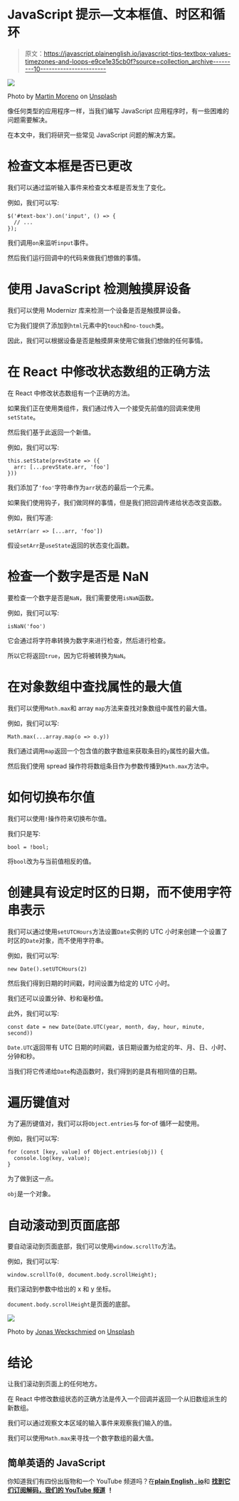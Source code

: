 # JavaScript 提示—文本框值、时区和循环

> 原文：<https://javascript.plainenglish.io/javascript-tips-textbox-values-timezones-and-loops-e9ce1e35cb0f?source=collection_archive---------10----------------------->

![](img/e129abc12fd9c03fab04e4510b655afd.png)

Photo by [Martin Moreno](https://unsplash.com/@memoreno?utm_source=medium&utm_medium=referral) on [Unsplash](https://unsplash.com?utm_source=medium&utm_medium=referral)

像任何类型的应用程序一样，当我们编写 JavaScript 应用程序时，有一些困难的问题需要解决。

在本文中，我们将研究一些常见 JavaScript 问题的解决方案。

# 检查文本框是否已更改

我们可以通过监听输入事件来检查文本框是否发生了变化。

例如，我们可以写:

```
$('#text-box').on('input', () => {
  // ...
});
```

我们调用`on`来监听`input`事件。

然后我们运行回调中的代码来做我们想做的事情。

# 使用 JavaScript 检测触摸屏设备

我们可以使用 Modernizr 库来检测一个设备是否是触摸屏设备。

它为我们提供了添加到`html`元素中的`touch`和`no-touch`类。

因此，我们可以根据设备是否是触摸屏来使用它做我们想做的任何事情。

# 在 React 中修改状态数组的正确方法

在 React 中修改状态数组有一个正确的方法。

如果我们正在使用类组件，我们通过传入一个接受先前值的回调来使用`setState`。

然后我们基于此返回一个新值。

例如，我们可以写:

```
this.setState(prevState => ({
  arr: [...prevState.arr, 'foo']
}))
```

我们添加了`'foo'`字符串作为`arr`状态的最后一个元素。

如果我们使用钩子，我们做同样的事情，但是我们把回调传递给状态改变函数。

例如，我们写道:

```
setArr(arr => [...arr, 'foo'])
```

假设`setArr`是`useState`返回的状态变化函数。

# 检查一个数字是否是 NaN

要检查一个数字是否是`NaN`，我们需要使用`isNaN`函数。

例如，我们可以写:

```
isNaN('foo')
```

它会通过将字符串转换为数字来进行检查，然后进行检查。

所以它将返回`true`，因为它将被转换为`NaN`。

# 在对象数组中查找属性的最大值

我们可以使用`Math.max`和 array `map`方法来查找对象数组中属性的最大值。

例如，我们可以写:

```
Math.max(...array.map(o => o.y))
```

我们通过调用`map`返回一个包含值的数字数组来获取条目的`y`属性的最大值。

然后我们使用 spread 操作符将数组条目作为参数传播到`Math.max`方法中。

# 如何切换布尔值

我们可以使用`!`操作符来切换布尔值。

我们只是写:

```
bool = !bool;
```

将`bool`改为与当前值相反的值。

# 创建具有设定时区的日期，而不使用字符串表示

我们可以通过使用`setUTCHours`方法设置`Date`实例的 UTC 小时来创建一个设置了时区的`Date`对象，而不使用字符串。

例如，我们可以写:

```
new Date().setUTCHours(2)
```

然后我们得到日期的时间戳，时间设置为给定的 UTC 小时。

我们还可以设置分钟、秒和毫秒值。

此外，我们可以写:

```
const date = new Date(Date.UTC(year, month, day, hour, minute, second))
```

`Date.UTC`返回带有 UTC 日期的时间戳，该日期设置为给定的年、月、日、小时、分钟和秒。

当我们将它传递给`Date`构造函数时，我们得到的是具有相同值的日期。

# 遍历键值对

为了遍历键值对，我们可以将`Object.entries`与 for-of 循环一起使用。

例如，我们可以写:

```
for (const [key, value] of Object.entries(obj)) {
  console.log(key, value);
}
```

为了做到这一点。

`obj`是一个对象。

# 自动滚动到页面底部

要自动滚动到页面底部，我们可以使用`window.scrollTo`方法。

例如，我们可以写:

```
window.scrollTo(0, document.body.scrollHeight);
```

我们滚动到参数中给出的 x 和 y 坐标。

`document.body.scrollHeight`是页面的底部。

![](img/140cb9cf14d9701ae7249ebe6df51ef2.png)

Photo by [Jonas Weckschmied](https://unsplash.com/@jweckschmied?utm_source=medium&utm_medium=referral) on [Unsplash](https://unsplash.com?utm_source=medium&utm_medium=referral)

# 结论

让我们滚动到页面上的任何地方。

在 React 中修改数组状态的正确方法是传入一个回调并返回一个从旧数组派生的新数组。

我们可以通过观察文本区域的输入事件来观察我们输入的值。

我们可以使用`Math.max`来寻找一个数字数组的最大值。

## 简单英语的 JavaScript

你知道我们有四份出版物和一个 YouTube 频道吗？在[**plain English . io**](https://plainenglish.io/)和 [**找到它们订阅解码，我们的 YouTube 频道**](https://www.youtube.com/channel/UCtipWUghju290NWcn8jhyAw) **！**